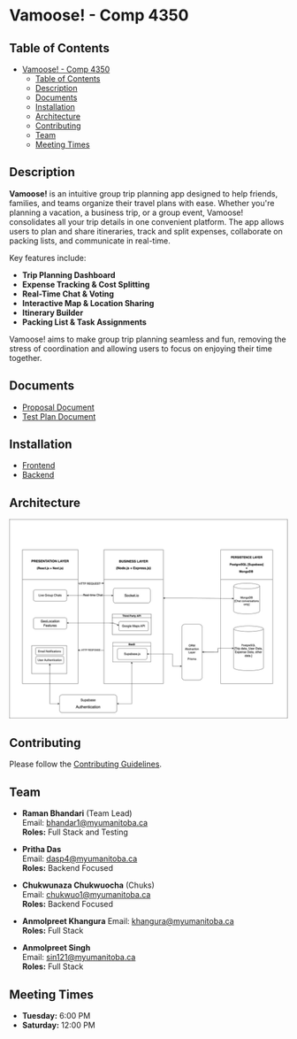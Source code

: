 # Vamoose! - Comp 4350

## Table of Contents

- [Vamoose! - Comp 4350](#vamoose---comp-4350)
  - [Table of Contents](#table-of-contents)
  - [Description](#description)
  - [Documents](#documents)
  - [Installation](#installation)
  - [Architecture](#architecture)
  - [Contributing](#contributing)
  - [Team](#team)
  - [Meeting Times](#meeting-times)

## Description

**Vamoose!** is an intuitive group trip planning app designed to help friends, families, and teams organize their travel plans with ease. Whether you're planning a vacation, a business trip, or a group event, Vamoose! consolidates all your trip details in one convenient platform. The app allows users to plan and share itineraries, track and split expenses, collaborate on packing lists, and communicate in real-time.

Key features include:

- **Trip Planning Dashboard**
- **Expense Tracking & Cost Splitting**
- **Real-Time Chat & Voting**
- **Interactive Map & Location Sharing**
- **Itinerary Builder**
- **Packing List & Task Assignments**

Vamoose! aims to make group trip planning seamless and fun, removing the stress of coordination and allowing users to focus on enjoying their time together.

## Documents

- [Proposal Document](./Documentation/project_proposal.md)
- [Test Plan Document](./Documentation/Test_Plan_Sprint_2.pdf)

## Installation

- [Frontend](./frontend/README.md)
- [Backend](./server//README.md)

## Architecture

![Architecture](./Diagrams/Vamoose-Architecture.jpg)

## Contributing

Please follow the [Contributing Guidelines](./Documentation/CONTRIBUTING.md).

## Team

- **Raman Bhandari** (Team Lead)  
  Email: <bhandar1@myumanitoba.ca>  
  **Roles:** Full Stack and Testing

- **Pritha Das**  
  Email: <dasp4@myumanitoba.ca>  
  **Roles:** Backend Focused

- **Chukwunaza Chukwuocha** (Chuks)  
  Email: <chukwuo1@myumanitoba.ca>  
  **Roles:** Backend Focused

- **Anmolpreet Khangura**
  Email: <khangura@myumanitoba.ca>  
  **Roles:** Full Stack

- **Anmolpreet Singh**  
  Email: <sin121@myumanitoba.ca>  
  **Roles:** Full Stack

## Meeting Times

- **Tuesday:** 6:00 PM
- **Saturday:** 12:00 PM

